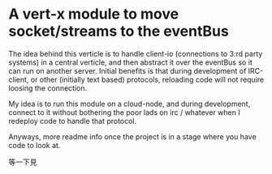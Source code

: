 # A vert-x module to move socket/streams to the eventBus

The idea behind this verticle is to handle client-io (connections to 3:rd party systems) in a central verticle, and then abstract it over the eventBus so it can run on another server.
Initial benefits is that during development of IRC-client, or other (initially text based) protocols, reloading code will not require loosing the connection.

My idea is to run this module on a cloud-node, and during development, connect to it without bothering the poor lads on irc / whatever when I redeploy code to handle that protocol.

Anyways, more readme info once the project is in a stage where you have code to look at.


等一下見
